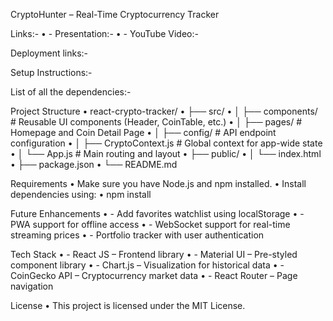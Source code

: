 CryptoHunter – Real-Time Cryptocurrency Tracker

Links:-
• - Presentation:- 
• - YouTube Video:-

Deployment links:-

Setup Instructions:-

List of all the dependencies:- 

Project Structure
•	react-crypto-tracker/
•	├── src/
•	│   ├── components/           # Reusable UI components (Header, CoinTable, etc.)
•	│   ├── pages/                # Homepage and Coin Detail Page
•	│   ├── config/               # API endpoint configuration
•	│   ├── CryptoContext.js      # Global context for app-wide state
•	│   └── App.js                # Main routing and layout
•	├── public/
•	│   └── index.html
•	├── package.json
•	└── README.md

Requirements
•	Make sure you have Node.js and npm installed.
•	Install dependencies using:
•	npm install

Future Enhancements
•	- Add favorites watchlist using localStorage
•	- PWA support for offline access
•	- WebSocket support for real-time streaming prices
•	- Portfolio tracker with user authentication

Tech Stack
•	- React JS – Frontend library
•	- Material UI – Pre-styled component library
•	- Chart.js – Visualization for historical data
•	- CoinGecko API – Cryptocurrency market data
•	- React Router – Page navigation

License
•	This project is licensed under the MIT License.

